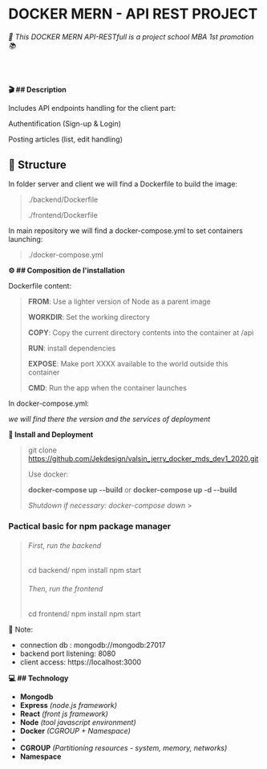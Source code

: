 # DOCKER MERN - API REST PROJECT

###### _:school: This DOCKER MERN API-RESTfull is a project school MBA 1st promotion :books:_

<br/>

**🎬 ## Description**

Includes API endpoints handling for the client part:

Authentification (Sign-up & Login)

Posting articles (list, edit handling)
<br/>

## **🧱 Structure**

In folder server and client we will find a Dockerfile to build the image:

> ./backend/Dockerfile
>
> ./frontend/Dockerfile

In main repository we will find a docker-compose.yml to set containers launching:

> ./docker-compose.yml
> <br/>

**⚙️ ## Composition de l'installation**

Dockerfile content:

> **FROM**: Use a lighter version of Node as a parent image
>
> **WORKDIR**: Set the working directory
>
> **COPY**: Copy the current directory contents into the container at /api
>
> **RUN**: install dependencies
>
> **EXPOSE**: Make port XXXX available to the world outside this container
>
> **CMD**: Run the app when the container launches

In docker-compose.yml:

_we will find there the version and the services of deployment_

**:rocket: Install and Deployment**

> git clone https://github.com/Jekdesign/valsin_jerry_docker_mds_dev1_2020.git
>
> Use docker:
>
> **docker-compose up --build** or **docker-compose up -d --build**
>
> _Shutdown if necessary: docker-compose down_ > <br/>

### Pactical basic for npm package manager

> ###### First, run the backend
>
> cd backend/
> npm install
> npm start
>
> ###### Then, run the frontend
>
> cd frontend/
> npm install
> npm start
> <br/>

:memo: Note:

- connection db : mongodb://mongodb:27017
- backend port listening: 8080
- client access: https://localhost:3000
  <br/>

**💻 ## Technology**

- **Mongodb**
- **Express** _(node.js framework)_
- **React** _(front js framework)_
- **Node** _(tool javascript environment)_
- **Docker** _(CGROUP + Namespace)_
-
- **CGROUP** _(Partitioning resources - system, memory, networks)_
- **Namespace**
